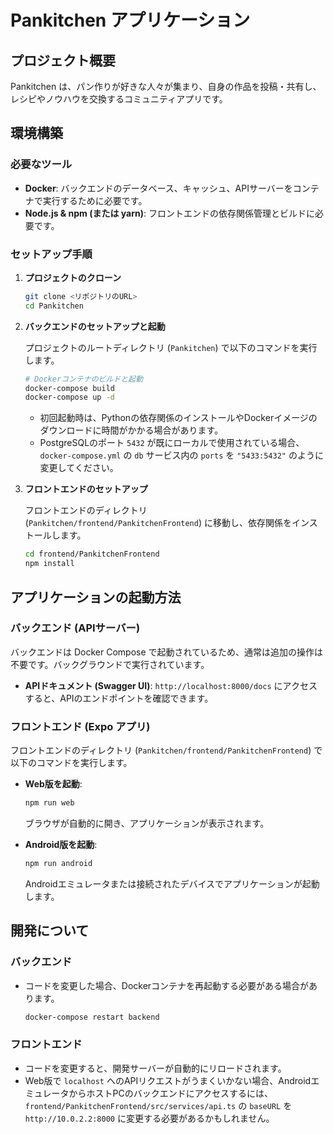 # Pankitchen アプリケーション

## プロジェクト概要

Pankitchen は、パン作りが好きな人々が集まり、自身の作品を投稿・共有し、レシピやノウハウを交換するコミュニティアプリです。

## 環境構築

### 必要なツール

*   **Docker**: バックエンドのデータベース、キャッシュ、APIサーバーをコンテナで実行するために必要です。
*   **Node.js & npm (または yarn)**: フロントエンドの依存関係管理とビルドに必要です。

### セットアップ手順

1.  **プロジェクトのクローン**

    ```bash
    git clone <リポジトリのURL>
    cd Pankitchen
    ```

2.  **バックエンドのセットアップと起動**

    プロジェクトのルートディレクトリ (`Pankitchen`) で以下のコマンドを実行します。

    ```bash
    # Dockerコンテナのビルドと起動
    docker-compose build
    docker-compose up -d
    ```

    *   初回起動時は、Pythonの依存関係のインストールやDockerイメージのダウンロードに時間がかかる場合があります。
    *   PostgreSQLのポート `5432` が既にローカルで使用されている場合、`docker-compose.yml` の `db` サービス内の `ports` を `"5433:5432"` のように変更してください。

3.  **フロントエンドのセットアップ**

    フロントエンドのディレクトリ (`Pankitchen/frontend/PankitchenFrontend`) に移動し、依存関係をインストールします。

    ```bash
    cd frontend/PankitchenFrontend
    npm install
    ```

## アプリケーションの起動方法

### バックエンド (APIサーバー)

バックエンドは Docker Compose で起動されているため、通常は追加の操作は不要です。バックグラウンドで実行されています。

*   **APIドキュメント (Swagger UI)**: `http://localhost:8000/docs` にアクセスすると、APIのエンドポイントを確認できます。

### フロントエンド (Expo アプリ)

フロントエンドのディレクトリ (`Pankitchen/frontend/PankitchenFrontend`) で以下のコマンドを実行します。

*   **Web版を起動**:

    ```bash
    npm run web
    ```

    ブラウザが自動的に開き、アプリケーションが表示されます。

*   **Android版を起動**:

    ```bash
    npm run android
    ```

    Androidエミュレータまたは接続されたデバイスでアプリケーションが起動します。

## 開発について

### バックエンド

*   コードを変更した場合、Dockerコンテナを再起動する必要がある場合があります。
    ```bash
    docker-compose restart backend
    ```

### フロントエンド

*   コードを変更すると、開発サーバーが自動的にリロードされます。
*   Web版で `localhost` へのAPIリクエストがうまくいかない場合、AndroidエミュレータからホストPCのバックエンドにアクセスするには、`frontend/PankitchenFrontend/src/services/api.ts` の `baseURL` を `http://10.0.2.2:8000` に変更する必要があるかもしれません。
